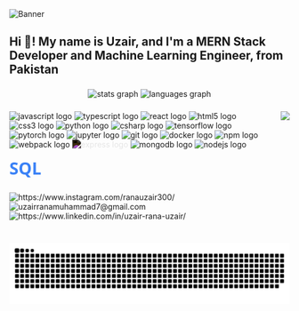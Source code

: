 <img src="https://camo.githubusercontent.com/1a20b6ac9d2f8efb6c7f19c7e93044f9351083810617c74c773d9055dc3953aa/68747470733a2f2f6d69726f2e6d656469756d2e636f6d2f6d61782f313434342f312a5a352d6c576b797a635242356168676d3971797876672e706e67" alt="Banner" class="w-full h-auto mb-6" />
<h2 align="left">Hi 👋! My name is Uzair, and I'm a MERN Stack Developer and Machine Learning Engineer, from Pakistan</h2>

###

<div align="center">
  <img src="https://github-readme-stats.vercel.app/api?username=UZAIR676&hide_title=false&hide_rank=false&show_icons=true&include_all_commits=true&count_private=true&disable_animations=false&theme=dracula&locale=en&hide_border=false" height="150" alt="stats graph" />
  <img src="https://github-readme-stats.vercel.app/api/top-langs?username=UZAIR676&locale=en&hide_title=false&layout=compact&card_width=320&langs_count=5&theme=dracula&hide_border=false" height="150" alt="languages graph" />
</div>

###

<img align="right" height="150" src="https://i.imgflip.com/65efzo.gif" />

###

<div align="left">
  <img src="https://cdn.jsdelivr.net/gh/devicons/devicon/icons/javascript/javascript-original.svg" height="30" width="30" alt="javascript logo" />
  <img src="https://cdn.jsdelivr.net/gh/devicons/devicon/icons/typescript/typescript-original.svg" height="30" width="30" alt="typescript logo" />
  <img src="https://cdn.jsdelivr.net/gh/devicons/devicon/icons/react/react-original.svg" height="30" width="30" alt="react logo" />
  <img src="https://cdn.jsdelivr.net/gh/devicons/devicon/icons/html5/html5-original.svg" height="30" width="30" alt="html5 logo" />
  <img src="https://cdn.jsdelivr.net/gh/devicons/devicon/icons/css3/css3-original.svg" height="30" width="30" alt="css3 logo" />
  <img src="https://cdn.jsdelivr.net/gh/devicons/devicon/icons/python/python-original.svg" height="30" width="30" alt="python logo" />
  <img src="https://cdn.jsdelivr.net/gh/devicons/devicon/icons/csharp/csharp-original.svg" height="30" width="30" alt="csharp logo" />
  <img src="https://cdn.jsdelivr.net/gh/devicons/devicon/icons/tensorflow/tensorflow-original.svg" height="30" width="30" alt="tensorflow logo" />
  <img src="https://cdn.jsdelivr.net/gh/devicons/devicon/icons/pytorch/pytorch-original.svg" height="30" width="30" alt="pytorch logo" />
  <img src="https://cdn.jsdelivr.net/gh/devicons/devicon/icons/jupyter/jupyter-original.svg" height="30" width="30" alt="jupyter logo" />
  <img src="https://cdn.jsdelivr.net/gh/devicons/devicon/icons/git/git-original.svg" height="30" width="30" alt="git logo" />
  <img src="https://cdn.jsdelivr.net/gh/devicons/devicon/icons/docker/docker-original.svg" height="30" width="30" alt="docker logo" />
  <img src="https://cdn.jsdelivr.net/gh/devicons/devicon/icons/npm/npm-original-wordmark.svg" height="30" width="30" alt="npm logo" />
  <img src="https://cdn.jsdelivr.net/gh/devicons/devicon/icons/webpack/webpack-original.svg" height="30" width="30" alt="webpack logo" />
  <img src="https://cdn.jsdelivr.net/gh/devicons/devicon/icons/express/express-original-wordmark.svg" height="30" width="30" alt="express logo" style="filter: invert(1);" />
  <img src="https://cdn.jsdelivr.net/gh/devicons/devicon/icons/mongodb/mongodb-original-wordmark.svg" height="30" width="30" alt="mongodb logo" />
  <img src="https://cdn.jsdelivr.net/gh/devicons/devicon/icons/nodejs/nodejs-original-wordmark.svg" height="30" width="30" alt="nodejs logo" />
  
  <!-- Stylish SQL text -->
  <span style="font-size: 30px; font-weight: bold; color: #3b82f6; text-transform: uppercase; font-family: 'Segoe UI', Tahoma, Geneva, Verdana, sans-serif;">SQL</span>
</div>


###

<div align="left">
  <img src="https://img.shields.io/static/v1?message=Instagram&logo=instagram&label=&color=E4405F&logoColor=white&labelColor=&style=for-the-badge" height="35" alt="https://www.instagram.com/ranauzair300/" />
  <img src="https://img.shields.io/static/v1?message=Gmail&logo=gmail&label=&color=D14836&logoColor=white&labelColor=&style=for-the-badge" height="35" alt="uzairranamuhammad7@gmail.com" />
  <img src="https://img.shields.io/static/v1?message=LinkedIn&logo=linkedin&label=&color=0077B5&logoColor=white&labelColor=&style=for-the-badge" height="35" alt="https://www.linkedin.com/in/uzair-rana-uzair/" />
</div>

###

<br clear="both">

<img src="https://raw.githubusercontent.com/Platane/snk/output/github-contribution-grid-snake.svg" alt="Snake animation" />

